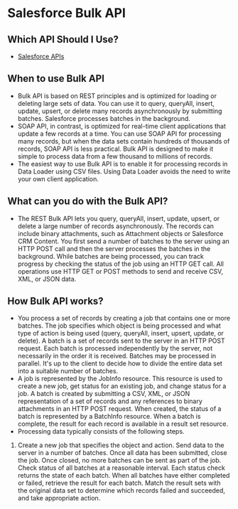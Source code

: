 # Salesforce Bulk API

## Which API Should I Use?
* [Salesforce APIs](https://help.salesforce.com/articleView?id=integrate_what_is_api.htm&language=en_US&type=0)

## When to use Bulk API
* Bulk API is based on REST principles and is optimized for loading or deleting large sets of data. You can use it to query, queryAll, insert, update, upsert, or delete many records asynchronously by submitting batches. Salesforce processes batches in the background.
* SOAP API, in contrast, is optimized for real-time client applications that update a few records at a time. You can use SOAP API for processing many records, but when the data sets contain hundreds of thousands of records, SOAP API is less practical. Bulk API is designed to make it simple to process data from a few thousand to millions of records.
* The easiest way to use Bulk API is to enable it for processing records in Data Loader using CSV files. Using Data Loader avoids the need to write your own client application.

## What can you do with the Bulk API?
* The REST Bulk API lets you query, queryAll, insert, update, upsert, or delete a large number of records asynchronously. The records can include binary attachments, such as Attachment objects or Salesforce CRM Content. You first send a number of batches to the server using an HTTP POST call and then the server processes the batches in the background. While batches are being processed, you can track progress by checking the status of the job using an HTTP GET call. All operations use HTTP GET or POST methods to send and receive CSV, XML, or JSON data.

## How Bulk API works?
* You process a set of records by creating a job that contains one or more batches. The job specifies which object is being processed and what type of action is being used (query, queryAll, insert, upsert, update, or delete). A batch is a set of records sent to the server in an HTTP POST request. Each batch is processed independently by the server, not necessarily in the order it is received. Batches may be processed in parallel. It's up to the client to decide how to divide the entire data set into a suitable number of batches.
* A job is represented by the JobInfo resource. This resource is used to create a new job, get status for an existing job, and change status for a job. A batch is created by submitting a CSV, XML, or JSON representation of a set of records and any references to binary attachments in an HTTP POST request. When created, the status of a batch is represented by a BatchInfo resource. When a batch is complete, the result for each record is available in a result set resource.
* Processing data typically consists of the following steps.
1. Create a new job that specifies the object and action.
Send data to the server in a number of batches.
Once all data has been submitted, close the job. Once closed, no more batches can be sent as part of the job.
Check status of all batches at a reasonable interval. Each status check returns the state of each batch.
When all batches have either completed or failed, retrieve the result for each batch.
Match the result sets with the original data set to determine which records failed and succeeded, and take appropriate action.
